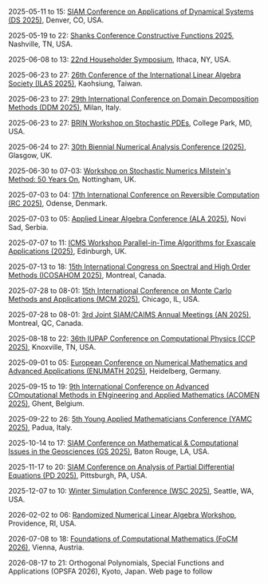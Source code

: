 2025-05-11 to 15: [SIAM Conference on Applications of Dynamical Systems (DS 2025)](https://siam.org/conferences-events/siam-conferences/ds25), Denver, CO, USA.

2025-05-19 to 22: [Shanks Conference Constructive Functions 2025](https://my.vanderbilt.edu/constructivefunctions2025/), Nashville, TN, USA.

2025-06-08 to 13: [22nd Householder Symposium](https://householder-symposium.github.io), Ithaca, NY, USA.

2025-06-23 to 27: [26th Conference of the International Linear Algebra Society (ILAS 2025)](https://ilas2025.tw), Kaohsiung, Taiwan.

2025-06-23 to 27: [29th International Conference on Domain Decomposition Methods (DDM 2025)](https://dd29.polimi.it), Milan, Italy.

2025-06-23 to 27: [BRIN Workshop on Stochastic PDEs](https://brinmrc.umd.edu/programs/workshops/summer25/summer25-workshop-pdes.html), College Park, MD, USA.

2025-06-24 to 27: [30th Biennial Numerical Analysis Conference (2025)](https://numericalanalysisconference.org.uk/), Glasgow, UK.

2025-06-30 to 07-03: [Workshop on Stochastic Numerics Milstein's Method: 50 Years On](https://maths.nottingham.ac.uk/plp/pmzmt/milstein2025/), Nottingham, UK.

2025-07-03 to 04: [17th International Conference on Reversible Computation (RC 2025)](https://reversible-computation-2025.github.io), Odense, Denmark.

2025-07-03 to 05: [Applied Linear Algebra Conference (ALA 2025)](https://ala2025.pmf.uns.ac.rs), Novi Sad, Serbia.

2025-07-07 to 11: [ICMS Workshop Parallel-in-Time Algorithms for Exascale Applications (2025)](https://www.icms.org.uk/workshops/2025/parallel-time-algorithms-exascale-applications), Edinburgh, UK.

2025-07-13 to 18: [15th International Congress on Spectral and High Order Methods (ICOSAHOM 2025)](https://icosahom2025.org), Montreal, Canada.

2025-07-28 to 08-01: [15th International Conference on Monte Carlo Methods and Applications (MCM 2025)](https://ccbatiit.github.io/mcm2025/), Chicago, IL, USA.

2025-07-28 to 08-01: [3rd Joint SIAM/CAIMS Annual Meetings (AN 2025)](https://siam.org/conferences-events/siam-conferences/an25/), Montreal, QC, Canada.

2025-08-18 to 22: [36th IUPAP Conference on Computational Physics (CCP 2025)](https://ccp2025.ornl.gov), Knoxville, TN, USA.

2025-09-01 to 05: [European Conference on Numerical Mathematics and Advanced Applications (ENUMATH 2025)](https://enumath2025.eu), Heidelberg, Germany.

2025-09-15 to 19: [9th International Conference on Advanced COmputational Methods in ENgineering and Applied Mathematics (ACOMEN 2025)](https://cage.ugent.be/acomen2025/), Ghent, Belgium.

2025-09-22 to 26: [5th Young Applied Mathematicians Conference (YAMC 2025)](https://yamc.it), Padua, Italy.

2025-10-14 to 17: [SIAM Conference on Mathematical & Computational Issues in the Geosciences (GS 2025)](https://siam.org/conferences-events/siam-conferences/gs25/), Baton Rouge, LA, USA.

2025-11-17 to 20: [SIAM Conference on Analysis of Partial Differential Equations (PD 2025)](https://siam.org/conferences-events/siam-conferences/pd25), Pittsburgh, PA, USA.

2025-12-07 to 10: [Winter Simulation Conference (WSC 2025)](https://meetings.informs.org/wordpress/wsc2025/), Seattle, WA, USA.

2026-02-02 to 06: [Randomized Numerical Linear Algebra Workshop](https://icerm.brown.edu/program/semester_program_workshop/sp-s26-w1), Providence, RI, USA.

2026-07-08 to 18: [Foundations of Computational Mathematics (FoCM 2026)](https://focm2026.univie.ac.at), Vienna, Austria.

2026-08-17 to 21: Orthogonal Polynomials, Special Functions and Applications (OPSFA 2026), Kyoto, Japan. Web page to follow

